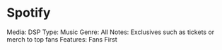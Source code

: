 # Spotify

Media: DSP
Type: Music
Genre: All
Notes: Exclusives such as tickets or merch to top fans
Features: Fans First